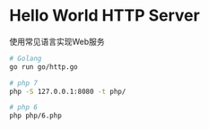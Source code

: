 # Hello World HTTP Server

使用常见语言实现Web服务

```bash
# Golang
go run go/http.go

# php 7
php -S 127.0.0.1:8080 -t php/

# php 6
php php/6.php

```